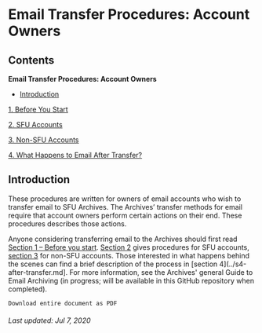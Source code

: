 # Email Transfer Procedures: Account Owners

## Contents
**Email Transfer Procedures: Account Owners**
* [Introduction](#Introduction)

[1. Before You Start](./s1-before-you-start.md)

[2. SFU Accounts](./s2-sfu-accounts.md)

[3. Non-SFU Accounts](./s3-non-sfu-accounts.md)

[4. What Happens to Email After Transfer?](./s4-after-transfer.md)

## Introduction
These procedures are written for owners of email accounts who wish to transfer email to SFU Archives. The Archives’ transfer methods for email require that account owners perform certain actions on their end. These procedures describes those actions. 

Anyone considering transferring email to the Archives should first read [Section 1 – Before you start](../s1-before-you-start.md). [Section 2](../s2-sfu-accounts.md) gives procedures for SFU accounts, [section 3](../s3-non-sfu-accounts.md) for non-SFU accounts. Those interested in what happens behind the scenes can find a brief description of the process in [section 4](../s4-after-transfer.md]. For more information, see the Archives' general Guide to Email Archiving (in progress; will be available in this GitHub repository when completed).

```
Download entire document as PDF
```

###### Last updated: Jul 7, 2020
